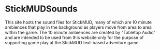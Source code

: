 # StickMUDSounds

This site hosts the sound files for StickMUD, many of which are 10 minute ambiences that play in the background as players move from area to area within the game.  The 10 minute ambiences are created by "Tabletop Audio" and are intended to be used from this website only for the purpose of supporting game play at the StickMUD text-based adventure game.
